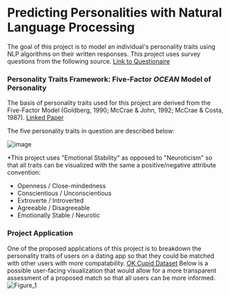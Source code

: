# Predicting Personalities with Natural Language Processing

The goal of this project is to model an individual's personality traits using NLP algorithms on their written responses.
This project uses survey questions from the following source.
[Link to Questionaire](https://www.kaggle.com/datasets/tunguz/big-five-personality-test)

### Personality Traits Framework: Five-Factor *OCEAN* Model of Personality

The basis of personality traits used for this project are derived from the Five-Factor Model (Goldberg, 1990; McCrae & John, 1992; McCrae & Costa, 1987).
[Linked Paper](https://openpress.usask.ca/introductiontopsychology/chapter/personality-traits/#:~:text=The%20most%20widely%20used%20system,Extraversion%2C%20Agreeableness%2C%20and%20Neuroticism)

The five personality traits in question are described below:

![image](https://user-images.githubusercontent.com/28024140/222189312-4aa9e6bb-72fa-4330-ba88-b026df7a56f4.png)

*This project uses "Emotional Stability" as opposed to "Neuroticism" so that all traits can be visualized with the same a positive/negative attribute convention: 
- Openness / Close-mindedness
- Conscientious / Unconscientious
- Extroverte / Introverted
- Agreeable / Disagreeable
- Emotionally Stable / Neurotic

### Project Application

One of the proposed applications of this project is to breakdown the personality traits of users on a dating app so that they could be matched with other users with more compatability. 
[OK Cupid Dataset](https://www.kaggle.com/datasets/andrewmvd/okcupid-profiles)
Below is a possible user-facing visualization that would allow for a more transparent assessment of a proposed match so that all users can be more informed.
![Figure_1](https://user-images.githubusercontent.com/28024140/226335205-0ddd2654-cc98-4951-929d-29be9ca2fb63.png)
